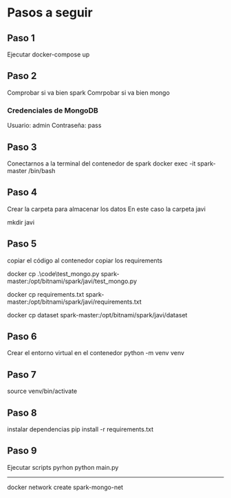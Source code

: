 # Pasos a seguir

## Paso 1

Ejecutar
docker-compose up

## Paso 2

Comprobar si va bien spark
Comrpobar si va bien mongo

### Credenciales de MongoDB

Usuario: admin
Contraseña: pass

## Paso 3

Conectarnos a la terminal del contenedor de spark
docker exec -it spark-master /bin/bash

## Paso 4

Crear la carpeta para almacenar los datos
En este caso la carpeta javi

mkdir javi

## Paso 5

copiar el código al contenedor
copiar los requirements

docker cp .\code\test_mongo.py spark-master:/opt/bitnami/spark/javi/test_mongo.py

docker cp requirements.txt spark-master:/opt/bitnami/spark/javi/requirements.txt

docker cp dataset spark-master:/opt/bitnami/spark/javi/dataset

## Paso 6

Crear el entorno virtual en el contenedor
python -m venv venv

## Paso 7

source venv/bin/activate

## Paso 8

instalar dependencias
pip install -r requirements.txt

## Paso 9

Ejecutar scripts pyrhon
python main.py

---

docker network create spark-mongo-net
